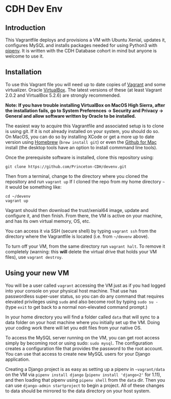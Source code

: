 # CDH Dev Env

## Introduction

This Vagrantfile deploys and provisions a VM with Ubuntu Xenial, updates it,
configures MySQL and installs packages needed for using Python3 with [pipenv](https://github.com/pypa/pipenv). It is written with the CDH Database cohort in mind
but anyone is welcome to use it.

## Installation

To use this Vagrant file you will need up to date copies of [Vagrant](https://www.vagrantup.com/downloads.html) and some virtualizer. Oracle
[VirtualBox](https://www.virtualbox.org/wiki/Downloads). The latest versions of these
(at least Vagrant 2.0.2 and VirtualBox 5.2.6) are strongly recommended.

**Note: If you have trouble installing VirtualBox on MacOS High Sierra, after the
installation fails, go to System Preferences -> Security and Privacy -> General and allow
software written by Oracle to be installed.**


The easiest way to acquire this Vagrantfile and associated setup is to clone is using git.
If it is not already installed on your system, you should do so. On MacOS, you can do so by
installing XCode or get a more up to date version using [Homebrew](https://brew.sh/)
(`brew install git`) or even the [Github for Mac](https://desktop.github.com/) install
(the desktop tools have an option to install commmand line tools).

Once the prerequisite software is installed, clone this repository using:

`git clone https://github.com/Princeton-CDH/devenv.git`

Then from a terminal, change to the directory where you cloned the repository and run `vagrant up`
If I cloned the repo from my home directory `~` it would be something like:

```
cd ~/devenv
vagrant up
```

Vagrant should then download the trust/xenial64 image, update and configure it, and then
finish. From there, the VM is active on your machine, and has its own virtual memory, OS, etc.

You can access it via SSH (secure shell) by typing `vagrant ssh` from the directory where
the Vagrantfile is located (i.e. from `~/devenv` above).

To turn off your VM, from the same directory run `vagrant halt`. To remove it completely
(warning: this **will** delete the virtual drive that holds your VM files), use `vagrant destroy`.


## Using your new VM

You will be a user called `vagrant` accessing the VM just as if you had logged into your
console on your physical host machine. That use has passwordless super-user status, so you
can do any command that requires elevated privileges using `sudo` and also become root by
typing `sudo su -` (type `exit` to get back to a normal non-elevated command prompt.)

In your home directory you will find a folder called `data` that will sync to a data folder
on your host machine where you initially set up the VM. Doing your coding work there will
let you edit files from your native OS.

To access the MySQL server running on the VM, you can get root access simply by becoming root
or using sudo: `sudo mysql`. The configuration creates a configuration file that provides
the password to the root account. You can use that access to create new MySQL users for your
Django application.

Creating a Django project is as easy as setting up a pipenv in `~vagrant/data` on the VM via
`pipenv install django` (`pipenv install 'django<2'` for 1.11), and then loading that pipenv
using `pipenv shell` from the `data` dir. Then you can use `django-admin startproject` to
begin a project. All of these changes to data should be mirrored to the data directory on
your host system.
